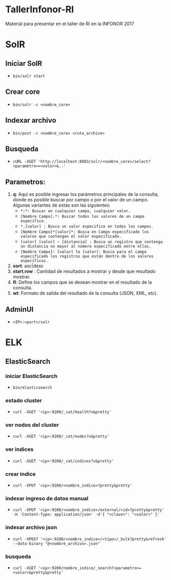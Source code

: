 # TallerInfonor-RI
Material para presentar en el taller de RI en la INFONOR 2017

# SolR

## Iniciar SolR
+ `bin/solr start`

## Crear core
+ `bin/solr -c <nombre_core>`

## Indexar archivo
+ `bin/post -c <nombre_core> <ruta_archivo>`

## Busqueda 
+ `cURL -XGET 'http://localhost:8983/solr/<nombre_core>/select?<parametro>=<valor>&..'`

## Parametros:

1.	**q**: Aquí es posible ingresar los parámetros principales de la consulta, donde es posible buscar por campo o por el valor de un campo. Algunas variantes de estas son las siguientes:
      + `*:*: Buscar en cualquier campo, cualquier valor.`
      + `[Nombre Campo].*: Buscar todos los valores de un campo específico.`
      + `*.[valor] : Busca un valor especifico en todos los campos.`
      + `[Nombre Campo]*[valor]*: Busca en Campo especificado los valores que contengan el valor especificado.`
      + `[valor] [valor] ~ [distancia] : Busca un registro que contenga un distancia no mayor al número especificado entre ellas.`
      + `[Nombre Campo]: [valor] to [valor]: Busca para el campo especificado los registros que están dentro de los valores específicos.`
2.	**sort**: asc|desc
3.	**start**,**row** : Cantidad de resultados a mostrar y desde que resultado mostrar.
4.	**fl**: Define los campos que se desean mostrar en el resultado de la consulta.
5.	**wt**: Formato de salida del resultado de la consulta (JSON, XML, etc).

## AdminUI
+ `<IP>:<port>/solr`



# ELK

## ElasticSearch

### iniciar ElasticSearch
+ `bin/elasticsearch`

### estado cluster
+ `curl -XGET '<ip>:9200/_cat/health?v&pretty'`
  
### ver nodos del cluster
+ `curl -XGET '<ip>:9200/_cat/nodes?v&pretty'`

### ver indices
+ `curl -XGET '<ip>:9200/_cat/indices?v&pretty'`

### crear indice
+ `curl -XPUT '<ip>:9200/<nombre_indice>?pretty&pretty'`
  
### indexar ingreso de datos manual

+ `curl -XPUT '<ip>:9200/<nombre_indice>/external/<id>?pretty&pretty' -H 'Content-Type: application/json' -d'{ "<clave>": "<valor>" }'`

### indexar archivo json
+ `curl -XPOST '<ip>:9200/<nombre_indice>/<tipo>/_bulk?pretty&refresh' --data-binary "@<nombre_archivo>.json"`
  
### busqueda 
+ `curl -XGET '<ip>:9200/nombre_indice/_search?<parametro>=<valor>&pretty&pretty'`



